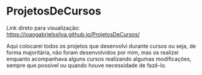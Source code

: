 # ProjetosDeCursos

Link direto para visualização: https://joaogabrielssilva.github.io/ProjetosDeCursos/

Aqui colocarei todos os projetos que desenvolvi durante cursos ou seja, de forma majoritária, não foram desenvolvidos por mim, mas os realizei enquanto acompanhava alguns cursos realizando algumas modificações, sempre que possível ou quando houve necessidade de fazê-lo.
